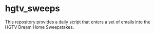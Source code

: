 # hgtv_sweeps
This repository provides a daily script that enters a set of emails into the HGTV Dream Home Sweepstakes.
